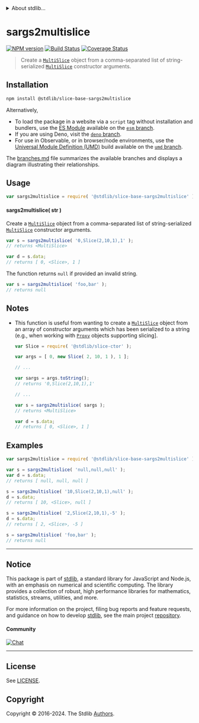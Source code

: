 <!--

@license Apache-2.0

Copyright (c) 2023 The Stdlib Authors.

Licensed under the Apache License, Version 2.0 (the "License");
you may not use this file except in compliance with the License.
You may obtain a copy of the License at

   http://www.apache.org/licenses/LICENSE-2.0

Unless required by applicable law or agreed to in writing, software
distributed under the License is distributed on an "AS IS" BASIS,
WITHOUT WARRANTIES OR CONDITIONS OF ANY KIND, either express or implied.
See the License for the specific language governing permissions and
limitations under the License.

-->


<details>
  <summary>
    About stdlib...
  </summary>
  <p>We believe in a future in which the web is a preferred environment for numerical computation. To help realize this future, we've built stdlib. stdlib is a standard library, with an emphasis on numerical and scientific computation, written in JavaScript (and C) for execution in browsers and in Node.js.</p>
  <p>The library is fully decomposable, being architected in such a way that you can swap out and mix and match APIs and functionality to cater to your exact preferences and use cases.</p>
  <p>When you use stdlib, you can be absolutely certain that you are using the most thorough, rigorous, well-written, studied, documented, tested, measured, and high-quality code out there.</p>
  <p>To join us in bringing numerical computing to the web, get started by checking us out on <a href="https://github.com/stdlib-js/stdlib">GitHub</a>, and please consider <a href="https://opencollective.com/stdlib">financially supporting stdlib</a>. We greatly appreciate your continued support!</p>
</details>

# sargs2multislice

[![NPM version][npm-image]][npm-url] [![Build Status][test-image]][test-url] [![Coverage Status][coverage-image]][coverage-url] <!-- [![dependencies][dependencies-image]][dependencies-url] -->

> Create a [`MultiSlice`][@stdlib/slice/multi] object from a comma-separated list of string-serialized [`MultiSlice`][@stdlib/slice/multi] constructor arguments.

<!-- Section to include introductory text. Make sure to keep an empty line after the intro `section` element and another before the `/section` close. -->

<section class="intro">

</section>

<!-- /.intro -->

<!-- Package usage documentation. -->

<section class="installation">

## Installation

```bash
npm install @stdlib/slice-base-sargs2multislice
```

Alternatively,

-   To load the package in a website via a `script` tag without installation and bundlers, use the [ES Module][es-module] available on the [`esm` branch][esm-url].
-   If you are using Deno, visit the [`deno` branch][deno-url].
-   For use in Observable, or in browser/node environments, use the [Universal Module Definition (UMD)][umd] build available on the [`umd` branch][umd-url].

The [branches.md][branches-url] file summarizes the available branches and displays a diagram illustrating their relationships.

</section>

<section class="usage">

## Usage

```javascript
var sargs2multislice = require( '@stdlib/slice-base-sargs2multislice' );
```

<a name="main"></a>

#### sargs2multislice( str )

Create a [`MultiSlice`][@stdlib/slice/multi] object from a comma-separated list of string-serialized [`MultiSlice`][@stdlib/slice/multi] constructor arguments.

```javascript
var s = sargs2multislice( '0,Slice(2,10,1),1' );
// returns <MultiSlice>

var d = s.data;
// returns [ 0, <Slice>, 1 ]
```

The function returns `null` if provided an invalid string.

```javascript
var s = sargs2multislice( 'foo,bar' );
// returns null
```

</section>

<!-- /.usage -->

<!-- Package usage notes. Make sure to keep an empty line after the `section` element and another before the `/section` close. -->

<section class="notes">

## Notes

-   This function is useful from wanting to create a [`MultiSlice`][@stdlib/slice/multi] object from an array of constructor arguments which has been serialized to a string (e.g., when working with [`Proxy`][@stdlib/proxy/ctor] objects supporting slicing].

    ```javascript
    var Slice = require( '@stdlib/slice-ctor' );

    var args = [ 0, new Slice( 2, 10, 1 ), 1 ];

    // ...

    var sargs = args.toString();
    // returns '0,Slice(2,10,1),1'

    // ...

    var s = sargs2multislice( sargs );
    // returns <MultiSlice>

    var d = s.data;
    // returns [ 0, <Slice>, 1 ]
    ```

</section>

<!-- /.notes -->

<!-- Package usage examples. -->

<section class="examples">

## Examples

<!-- eslint no-undef: "error" -->

```javascript
var sargs2multislice = require( '@stdlib/slice-base-sargs2multislice' );

var s = sargs2multislice( 'null,null,null' );
var d = s.data;
// returns [ null, null, null ]

s = sargs2multislice( '10,Slice(2,10,1),null' );
d = s.data;
// returns [ 10, <Slice>, null ]

s = sargs2multislice( '2,Slice(2,10,1),-5' );
d = s.data;
// returns [ 2, <Slice>, -5 ]

s = sargs2multislice( 'foo,bar' );
// returns null
```

</section>

<!-- /.examples -->

<!-- Section to include cited references. If references are included, add a horizontal rule *before* the section. Make sure to keep an empty line after the `section` element and another before the `/section` close. -->

<section class="references">

</section>

<!-- /.references -->

<!-- Section for related `stdlib` packages. Do not manually edit this section, as it is automatically populated. -->

<section class="related">

</section>

<!-- /.related -->

<!-- Section for all links. Make sure to keep an empty line after the `section` element and another before the `/section` close. -->


<section class="main-repo" >

* * *

## Notice

This package is part of [stdlib][stdlib], a standard library for JavaScript and Node.js, with an emphasis on numerical and scientific computing. The library provides a collection of robust, high performance libraries for mathematics, statistics, streams, utilities, and more.

For more information on the project, filing bug reports and feature requests, and guidance on how to develop [stdlib][stdlib], see the main project [repository][stdlib].

#### Community

[![Chat][chat-image]][chat-url]

---

## License

See [LICENSE][stdlib-license].


## Copyright

Copyright &copy; 2016-2024. The Stdlib [Authors][stdlib-authors].

</section>

<!-- /.stdlib -->

<!-- Section for all links. Make sure to keep an empty line after the `section` element and another before the `/section` close. -->

<section class="links">

[npm-image]: http://img.shields.io/npm/v/@stdlib/slice-base-sargs2multislice.svg
[npm-url]: https://npmjs.org/package/@stdlib/slice-base-sargs2multislice

[test-image]: https://github.com/stdlib-js/slice-base-sargs2multislice/actions/workflows/test.yml/badge.svg?branch=main
[test-url]: https://github.com/stdlib-js/slice-base-sargs2multislice/actions/workflows/test.yml?query=branch:main

[coverage-image]: https://img.shields.io/codecov/c/github/stdlib-js/slice-base-sargs2multislice/main.svg
[coverage-url]: https://codecov.io/github/stdlib-js/slice-base-sargs2multislice?branch=main

<!--

[dependencies-image]: https://img.shields.io/david/stdlib-js/slice-base-sargs2multislice.svg
[dependencies-url]: https://david-dm.org/stdlib-js/slice-base-sargs2multislice/main

-->

[chat-image]: https://img.shields.io/gitter/room/stdlib-js/stdlib.svg
[chat-url]: https://app.gitter.im/#/room/#stdlib-js_stdlib:gitter.im

[stdlib]: https://github.com/stdlib-js/stdlib

[stdlib-authors]: https://github.com/stdlib-js/stdlib/graphs/contributors

[umd]: https://github.com/umdjs/umd
[es-module]: https://developer.mozilla.org/en-US/docs/Web/JavaScript/Guide/Modules

[deno-url]: https://github.com/stdlib-js/slice-base-sargs2multislice/tree/deno
[umd-url]: https://github.com/stdlib-js/slice-base-sargs2multislice/tree/umd
[esm-url]: https://github.com/stdlib-js/slice-base-sargs2multislice/tree/esm
[branches-url]: https://github.com/stdlib-js/slice-base-sargs2multislice/blob/main/branches.md

[stdlib-license]: https://raw.githubusercontent.com/stdlib-js/slice-base-sargs2multislice/main/LICENSE

[@stdlib/slice/multi]: https://github.com/stdlib-js/slice-multi

[@stdlib/proxy/ctor]: https://github.com/stdlib-js/proxy-ctor

</section>

<!-- /.links -->
